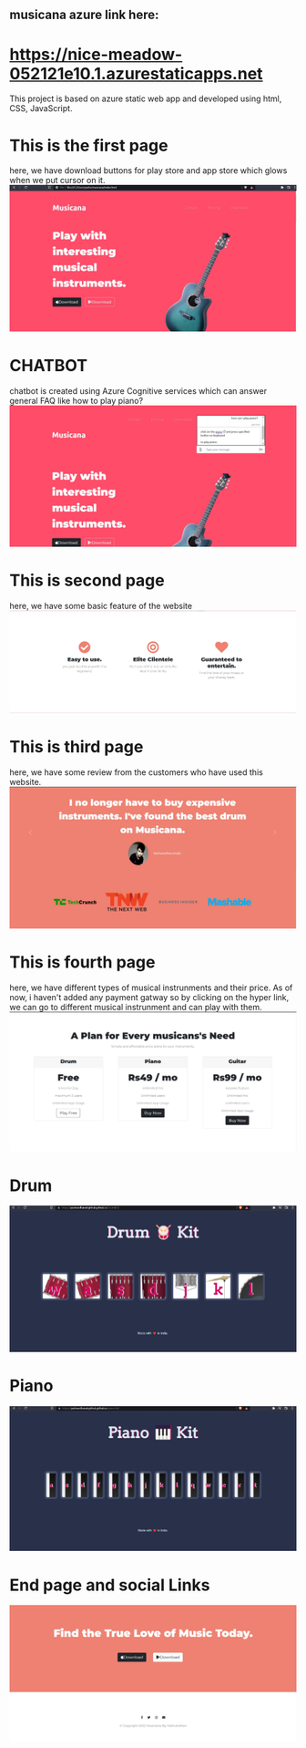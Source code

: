 ## musicana azure link here: 
# https://nice-meadow-052121e10.1.azurestaticapps.net

This project is based on azure static web app and developed using html, CSS, JavaScript.
# This is the first page
here, we have download buttons for play store and app store which glows when we put cursor on it.
![](images/page1Musicana.jpg)

# CHATBOT
chatbot is created using Azure Cognitive services which can answer general FAQ like how to play piano?
![](images/chatbot.jpg)

# This is second page
here, we have some basic feature of the website
![](images/page2musicana.jpg)

# This is third page 
here, we have some review from the customers who have used this website.
![](images/page3musicana.jpg)

# This is fourth page
here, we have different types of musical instrunments and their price. As of now, i haven't added any payment gatway so
by clicking on the hyper link, we can go to different musical instrunment and can play with them.
![](images/page4musicana.jpg)

# Drum
![](images/drum.jpg)

# Piano
![](images/piano.jpg)

# End page and social Links
![](images/page5musicana.jpg)

